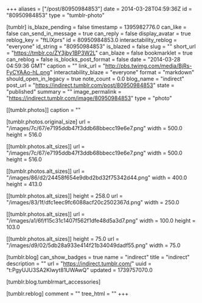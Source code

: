 +++
aliases = ["/post/80950984853"]
date = 2014-03-28T04:59:36Z
id = "80950984853"
type = "tumblr-photo"

[tumblr]
is_blaze_pending = false
timestamp = 1395982776.0
can_like = false
can_send_in_message = true
can_reply = false
display_avatar = true
reblog_key = "ftLlXprs"
id = 80950984853.0
interactability_reblog = "everyone"
id_string = "80950984853"
is_blazed = false
slug = ""
short_url = "https://tmblr.co/ZY3jby1BP3W2L"
can_blaze = false
bookmarklet = true
can_reblog = false
is_blocks_post_format = false
date = "2014-03-28 04:59:36 GMT"
caption = ""
link_url = "http://pbs.twimg.com/media/BjRs-FyCYAAo-hL.png"
interactability_blaze = "everyone"
format = "markdown"
should_open_in_legacy = true
note_count = 0.0
blog_name = "indirect"
post_url = "https://indirect.tumblr.com/post/80950984853"
state = "published"
summary = ""
image_permalink = "https://indirect.tumblr.com/image/80950984853"
type = "photo"

[[tumblr.photos]]
caption = ""

[tumblr.photos.original_size]
url = "/images/7c/67/e7195ddb47f3ddb68bbecc19e6e7.png"
width = 500.0
height = 516.0

[[tumblr.photos.alt_sizes]]
url = "/images/7c/67/e7195ddb47f3ddb68bbecc19e6e7.png"
width = 500.0
height = 516.0

[[tumblr.photos.alt_sizes]]
url = "/images/86/d2/24458f654e9dbd2bd32f75342d44.png"
width = 400.0
height = 413.0

[[tumblr.photos.alt_sizes]]
height = 258.0
url = "/images/83/1f/dfc1eec9fc6088acf20c2502367d.png"
width = 250.0

[[tumblr.photos.alt_sizes]]
url = "/images/a1/6f/f15c31c1407f562f1dfe48d5a3d7.png"
width = 100.0
height = 103.0

[[tumblr.photos.alt_sizes]]
height = 75.0
url = "/images/d9/02/5db28a933e414f21b34049dadf55.png"
width = 75.0

[tumblr.blog]
can_show_badges = true
name = "indirect"
title = "indirect"
description = ""
url = "https://indirect.tumblr.com/"
uuid = "t:PgyUJU3SA2Klwyt81UWAwQ"
updated = 1739757070.0

[tumblr.blog.tumblrmart_accessories]

[tumblr.reblog]
comment = ""
tree_html = ""
+++

